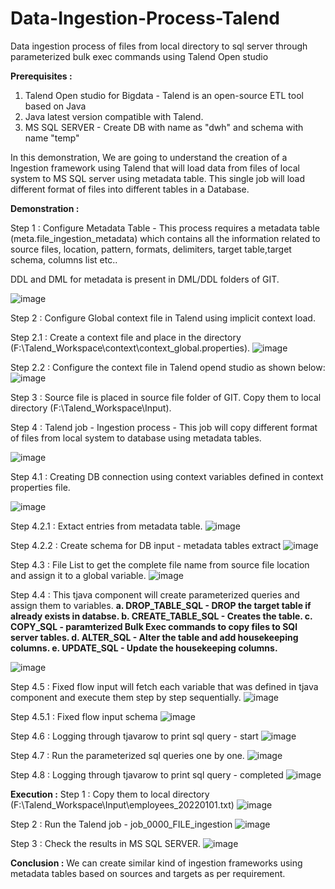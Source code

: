 # Data-Ingestion-Process-Talend
Data ingestion process of files from local directory to sql server through parameterized bulk exec commands using Talend Open studio

**Prerequisites :**
1. Talend Open studio for Bigdata - Talend is an open-source ETL tool based on Java
2. Java latest version compatible with Talend.
3. MS SQL SERVER - Create DB with name as "dwh" and schema with name "temp"

In this demonstration, We are going to understand the creation of a Ingestion framework using Talend that will load data from files of local system to MS SQL server using metadata table. This single job will load different format of files into different tables in a Database. 

**Demonstration :**

Step 1 : Configure Metadata Table - This process requires a metadata table (meta.file_ingestion_metadata) which contains all the information related to source files, location, pattern, formats, delimiters, target table,target schema, columns list etc..

DDL and DML for metadata is present in DML/DDL folders of GIT.

![image](https://user-images.githubusercontent.com/102896115/161420001-0e580ea1-949c-4387-a138-d8374224f5d0.png)


Step 2 : Configure Global context file in Talend using implicit context load.

Step 2.1 : Create a context file and place in the directory (F:\Talend_Workspace\context\context_global.properties).
![image](https://user-images.githubusercontent.com/102896115/161420554-8988b9c9-a2e7-4f75-b83e-2d60047c5809.png)

Step 2.2 : Configure the context file in Talend opend studio as shown below:
![image](https://user-images.githubusercontent.com/102896115/161421542-eb8aced8-3db3-4777-9493-5e2c0e59db75.png)


Step 3 : Source file is placed in source file folder of GIT. Copy them to local directory (F:\Talend_Workspace\Input).

Step 4 : Talend job - Ingestion process - This job will copy different format of files from local system to database using metadata tables.

![image](https://user-images.githubusercontent.com/102896115/161420613-053ea2e0-01e9-4298-98e8-6d1dfdd8902e.png)

Step 4.1 : Creating DB connection using context variables defined in context properties file.

![image](https://user-images.githubusercontent.com/102896115/161420803-3bf00a30-5565-43b0-a718-8dff306f6def.png)

Step 4.2.1 : Extact entries from metadata table.
![image](https://user-images.githubusercontent.com/102896115/161422108-def7c2d9-1f4d-44ef-8191-27d8e7bda43e.png)

Step 4.2.2 : Create schema for DB input - metadata tables extract
![image](https://user-images.githubusercontent.com/102896115/161422042-60214757-eb28-48fb-8de3-97b5e3810363.png)

Step 4.3 : File List to get the complete file name from source file location and assign it to a global variable. 
![image](https://user-images.githubusercontent.com/102896115/161420862-7adbc6b4-6fc0-44c5-8e33-276dba1a9e73.png)

Step 4.4 : This tjava component will create parameterized queries and assign them to variables.
**a. DROP_TABLE_SQL - DROP the target table if already exists in databse.
b. CREATE_TABLE_SQL - Creates the table.
c. COPY_SQL - paramterized Bulk Exec commands to copy files to SQl server tables.
d. ALTER_SQL - Alter the table and add housekeeping columns.
e. UPDATE_SQL - Update the housekeeping columns.**

![image](https://user-images.githubusercontent.com/102896115/161420877-7eb68e87-ee9e-4344-aaf5-3fa770486e2e.png)

Step 4.5 : Fixed flow input will fetch each variable that was defined in tjava component and execute them step by step sequentially.
![image](https://user-images.githubusercontent.com/102896115/161420894-e412e2d1-fd59-4dd2-a5f7-d3474553dcff.png)

Step 4.5.1 : Fixed flow input schema
![image](https://user-images.githubusercontent.com/102896115/161421472-1f55fbf2-da31-42bb-b841-39b51221c019.png)

Step 4.6 : Logging through tjavarow to print sql query - start
![image](https://user-images.githubusercontent.com/102896115/161420907-645dfdd3-6dae-48fb-a215-123fd94af5ab.png)

Step 4.7 : Run the parameterized sql queries one by one.
![image](https://user-images.githubusercontent.com/102896115/161420920-fbaa3f63-ee46-4240-8057-d900345e2f8d.png)

Step 4.8 : Logging through tjavarow to print sql query - completed
![image](https://user-images.githubusercontent.com/102896115/161420932-4ed2557f-1bf4-4eea-be01-c60276240499.png)

**Execution :**
Step 1 : Copy them to local directory (F:\Talend_Workspace\Input\employees_20220101.txt)
![image](https://user-images.githubusercontent.com/102896115/161435583-d2bb72d9-bcb0-4acb-8d26-e7d5c72b66be.png)

Step 2 : Run the Talend job - job_0000_FILE_ingestion
![image](https://user-images.githubusercontent.com/102896115/161435628-123ab4c0-1973-472e-9734-057df0edd0ca.png)

Step 3 : Check the results in MS SQL SERVER.
![image](https://user-images.githubusercontent.com/102896115/161435658-31f0d7dd-6a7f-426c-8fd5-5da03cfa516e.png)


**Conclusion :**
We can create similar kind of ingestion frameworks using metadata tables based on sources and targets as per requirement. 


